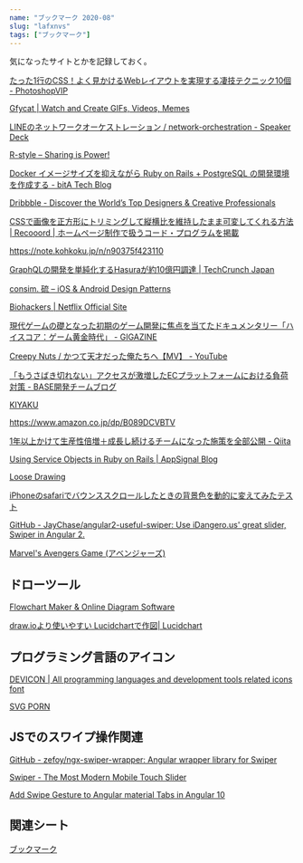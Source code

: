 ```yaml
---
name: "ブックマーク 2020-08"
slug: "lafxnvs"
tags: ["ブックマーク"]
---
```


気になったサイトとかを記録しておく。

[たった1行のCSS！よく見かけるWebレイアウトを実現する凄技テクニック10個 - PhotoshopVIP](http://photoshopvip.net/123968)

[Gfycat | Watch and Create GIFs, Videos, Memes](https://gfycat.com/)

[LINEのネットワークオーケストレーション / network-orchestration - Speaker Deck](https://speakerdeck.com/line_developers/network-orchestration)

[R-style – Sharing is Power!](https://rashita.net/blog/)

[Docker イメージサイズを抑えながら Ruby on Rails + PostgreSQL の開発環境を作成する - bitA Tech Blog](https://tech.bita.jp/article/44)

[
      Dribbble - Discover the World’s Top Designers & Creative Professionals
  ](https://dribbble.com/)

[CSSで画像を正方形にトリミングして縦横比を維持したまま可変してくれる方法 | Recooord | ホームページ制作で扱うコード・プログラムを掲載](https://recooord.org/css-images-trimming/)

https://note.kohkoku.jp/n/n90375f423110

[GraphQLの開発を単純化するHasuraが約10億円調達  |  TechCrunch Japan](https://jp.techcrunch.com/2020/02/27/2020-02-26-hasura-raises-9-9m-series-a-to-simplify-graphql-for-developers/)

[consim. 硫 – iOS & Android Design Patterns](https://consim.design/)

[Biohackers | Netflix Official Site](https://www.netflix.com/title/81011660)

[現代ゲームの礎となった初期のゲーム開発に焦点を当てたドキュメンタリー「ハイスコア：ゲーム黄金時代」 - GIGAZINE](https://gigazine.net/news/20200824-high-score-netflix/)

[Creepy Nuts  / かつて天才だった俺たちへ【MV】 - YouTube](https://youtu.be/_dAzUOzWvrk)

[「もうさばき切れない」アクセスが激増したECプラットフォームにおける負荷対策 - BASE開発チームブログ](https://devblog.thebase.in/entry/bsucon)

[KIYAKU](https://www.kiyaku.app/)

https://www.amazon.co.jp/dp/B089DCVBTV

[1年以上かけて生産性倍増＋成長し続けるチームになった施策を全部公開 - Qiita](https://qiita.com/kojimadev/items/4b28f801863cf4e8f0da)

[Using Service Objects in Ruby on Rails | AppSignal Blog](https://blog.appsignal.com/2020/06/17/using-service-objects-in-ruby-on-rails.html?utm_source=boostedblogpost&utm_medium=twitter&utm_campaign=service-objects-ruby)

[Loose Drawing](https://loosedrawing.com/)

[iPhoneのsafariでバウンススクロールしたときの背景色を動的に変えてみたテスト](https://d.sonicjam.co.jp/post/130540382531)

[GitHub - JayChase/angular2-useful-swiper: Use iDangero.us' great slider, Swiper in Angular 2.](https://github.com/jaychase/angular2-useful-swiper)

[Marvel's Avengers Game (アベンジャーズ)](https://avengers.square-enix-games.com/ja-jp/)


## ドローツール

[Flowchart Maker & Online Diagram Software](https://app.diagrams.net/)

[draw.ioより使いやすい Lucidchartで作図| Lucidchart](https://www.lucidchart.com/pages/ja/lucidchart-vs-drawio)


## プログラミング言語のアイコン

[DEVICON | All programming languages and development tools related icons font](https://devicons.github.io/devicon/)

[SVG PORN](https://svgporn.com/)


## JSでのスワイプ操作関連

[GitHub - zefoy/ngx-swiper-wrapper: Angular wrapper library for Swiper](https://github.com/zefoy/ngx-swiper-wrapper)

[Swiper - The Most Modern Mobile Touch Slider](https://swiperjs.com/)

[Add Swipe Gesture to Angular material Tabs in Angular 10](https://link.medium.com/Dqxbn26c38)


## 関連シート

[ブックマーク](https://hackersheet.com/lbbxcpx/sheets/holdcay)

